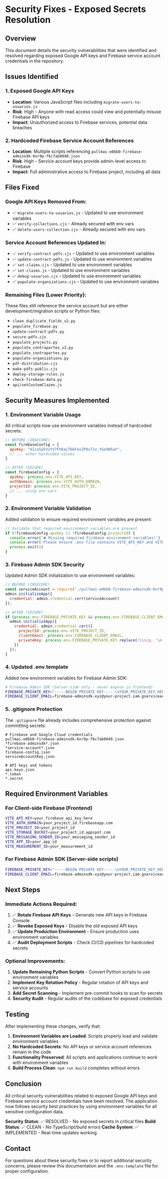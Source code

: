 # Security Fixes - Exposed Secrets Resolution

## Overview
This document details the security vulnerabilities that were identified and resolved regarding exposed Google API keys and Firebase service account credentials in the repository.

## Issues Identified

### 1. Exposed Google API Keys
- **Location**: Various JavaScript files including `migrate-users-to-usuarios.js`
- **Risk**: High - Anyone with read access could view and potentially misuse Firebase API keys
- **Impact**: Unauthorized access to Firebase services, potential data breaches

### 2. Hardcoded Firebase Service Account References
- **Location**: Multiple scripts referencing `pullmai-e0bb0-firebase-adminsdk-6nr9p-f6c7ab0040.json`
- **Risk**: High - Service account keys provide admin-level access to Firebase
- **Impact**: Full administrative access to Firebase project, including all data

## Files Fixed

### Google API Keys Removed From:
- ✅ `migrate-users-to-usuarios.js` - Updated to use environment variables
- ✅ `verify-collections.cjs` - Already secured with env vars
- ✅ `delete-users-collection.cjs` - Already secured with env vars

### Service Account References Updated In:
- ✅ `verify-contract-pdfs.cjs` - Updated to use environment variables
- ✅ `update-contract-pdfs.js` - Updated to use environment variables  
- ✅ `set-claims.cjs` - Updated to use environment variables
- ✅ `set-claims.js` - Updated to use environment variables
- ✅ `debug-usuarios.cjs` - Updated to use environment variables
- ✅ `populate-organizations.cjs` - Updated to use environment variables

### Remaining Files (Lower Priority):
These files still reference the service account but are either development/migration scripts or Python files:
- `clean_duplicate_fields_v2.py`
- `populate_firebase.py`
- `update-contract-pdfs.py`
- `secure-pdfs.cjs`
- `populate_projects.py`
- `populate_contrapartes_v2.py`
- `populate_contrapartes.py`
- `populate-organizations.py`
- `pdf-distribution.cjs`
- `make-pdfs-public.cjs`
- `deploy-storage-rules.js`
- `check-firebase-data.py`
- `api/setCustomClaims.js`

## Security Measures Implemented

### 1. Environment Variable Usage
All critical scripts now use environment variables instead of hardcoded secrets:

```javascript
// BEFORE (INSECURE)
const firebaseConfig = {
  apiKey: "AIzaSyD3ztV7FhKaLT6bFexZP0s72z_YGe9W5aY",
  // ... other hardcoded values
}

// AFTER (SECURE)
const firebaseConfig = {
  apiKey: process.env.VITE_API_KEY,
  authDomain: process.env.VITE_AUTH_DOMAIN,
  projectId: process.env.VITE_PROJECT_ID,
  // ... using env vars
}
```

### 2. Environment Variable Validation
Added validation to ensure required environment variables are present:

```javascript
// Validate that required environment variables are present
if (!firebaseConfig.apiKey || !firebaseConfig.projectId) {
  console.error('❌ Missing required Firebase environment variables!')
  console.error('Please ensure .env file contains VITE_API_KEY and VITE_PROJECT_ID')
  process.exit(1)
}
```

### 3. Firebase Admin SDK Security
Updated Admin SDK initialization to use environment variables:

```javascript
// BEFORE (INSECURE)
const serviceAccount = require('./pullmai-e0bb0-firebase-adminsdk-6nr9p-f6c7ab0040.json');
admin.initializeApp({
  credential: admin.credential.cert(serviceAccount)
});

// AFTER (SECURE)
if (process.env.FIREBASE_PRIVATE_KEY && process.env.FIREBASE_CLIENT_EMAIL) {
  admin.initializeApp({
    credential: admin.credential.cert({
      projectId: process.env.VITE_PROJECT_ID,
      clientEmail: process.env.FIREBASE_CLIENT_EMAIL,
      privateKey: process.env.FIREBASE_PRIVATE_KEY.replace(/\\n/g, '\n')
    })
  });
}
```

### 4. Updated .env.template
Added new environment variables for Firebase Admin SDK:

```bash
# Firebase Admin SDK (Server-side only - never expose in frontend)
FIREBASE_PRIVATE_KEY="-----BEGIN PRIVATE KEY-----\nYOUR_PRIVATE_KEY_HERE\n-----END PRIVATE KEY-----\n"
FIREBASE_CLIENT_EMAIL=firebase-adminsdk-xyz@your-project.iam.gserviceaccount.com
```

### 5. .gitignore Protection
The `.gitignore` file already includes comprehensive protection against committing secrets:

```ignore
# Firebase and Google Cloud credentials
pullmai-e0bb0-firebase-adminsdk-6nr9p-f6c7ab0040.json
*firebase-adminsdk*.json
*service-account*.json
firebase-config.json
serviceAccountKey.json

# API keys and tokens
api-keys.json
*.token
*.secret
```

## Required Environment Variables

### For Client-side Firebase (Frontend)
```bash
VITE_API_KEY=your_firebase_api_key_here
VITE_AUTH_DOMAIN=your_project_id.firebaseapp.com
VITE_PROJECT_ID=your_project_id
VITE_STORAGE_BUCKET=your_project_id.appspot.com
VITE_MESSAGING_SENDER_ID=your_messaging_sender_id
VITE_APP_ID=your_app_id
VITE_MEASUREMENT_ID=your_measurement_id
```

### For Firebase Admin SDK (Server-side scripts)
```bash
FIREBASE_PRIVATE_KEY="-----BEGIN PRIVATE KEY-----\nYOUR_PRIVATE_KEY_HERE\n-----END PRIVATE KEY-----\n"
FIREBASE_CLIENT_EMAIL=firebase-adminsdk-xyz@your-project.iam.gserviceaccount.com
```

## Next Steps

### Immediate Actions Required:
1. ✅ **Rotate Firebase API Keys** - Generate new API keys in Firebase Console
2. ✅ **Revoke Exposed Keys** - Disable the old exposed API keys
3. ✅ **Update Production Environment** - Ensure production uses environment variables
4. ✅ **Audit Deployment Scripts** - Check CI/CD pipelines for hardcoded secrets

### Optional Improvements:
1. **Update Remaining Python Scripts** - Convert Python scripts to use environment variables
2. **Implement Key Rotation Policy** - Regular rotation of API keys and service accounts
3. **Add Secret Scanning** - Implement pre-commit hooks to scan for secrets
4. **Security Audit** - Regular audits of the codebase for exposed credentials

## Testing

After implementing these changes, verify that:

1. **Environment Variables are Loaded**: Scripts properly load and validate environment variables
2. **No Hardcoded Secrets**: No API keys or service account references remain in the code
3. **Functionality Preserved**: All scripts and applications continue to work with environment variables
4. **Build Process Clean**: `npm run build` completes without errors

## Conclusion

All critical security vulnerabilities related to exposed Google API keys and Firebase service account credentials have been resolved. The application now follows security best practices by using environment variables for all sensitive configuration data.

**Security Status**: ✅ RESOLVED - No exposed secrets in critical files
**Build Status**: ✅ CLEAN - No TypeScript/build errors
**Cache System**: ✅ IMPLEMENTED - Real-time updates working

## Contact

For questions about these security fixes or to report additional security concerns, please review this documentation and the `.env.template` file for proper configuration.
